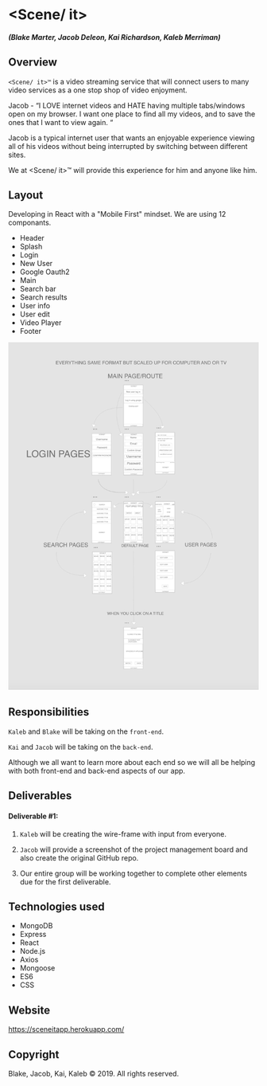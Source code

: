 # <Scene/ it>

##### (Blake Marter, Jacob Deleon, Kai Richardson, Kaleb Merriman)

## Overview

`<Scene/ it>™` is a video streaming service that will connect users to many video services as a one stop shop of video enjoyment. 

Jacob -
“I LOVE internet videos and HATE having multiple tabs/windows open on my browser. I want one place to find all my videos, and to save the ones that I want to view again. “

Jacob is a typical internet user that wants an enjoyable experience viewing all of his videos without being interrupted by switching between different sites.

We at <Scene/ it>™ will provide this experience for him and anyone like him. 


## Layout

Developing in React with a "Mobile First" mindset. We are using 12 componants. 

* Header
* Splash
* Login
* New User
* Google Oauth2
* Main
* Search bar
* Search results
* User info
* User edit
* Video Player
* Footer

![Wireframe Layout](./deliverables/deliverable_1/wireframe/sceneItWireFrame.png)

## Responsibilities

`Kaleb` and `Blake` will be taking on the `front-end`.

`Kai` and `Jacob` will be taking on the `back-end`.

Although we all want to learn more about each end so we will all be helping with both front-end and back-end aspects of our app.

## Deliverables

#### Deliverable #1: 

1. `Kaleb` will be creating the wire-frame with input from everyone.

2. `Jacob` will provide a screenshot of the project management board and also create the original GitHub repo.

3. Our entire group will be working together to complete other elements due for the first deliverable.

## Technologies used

* MongoDB
* Express
* React
* Node.js
* Axios
* Mongoose
* ES6
* CSS

## Website

https://sceneitapp.herokuapp.com/

## Copyright

Blake, Jacob, Kai, Kaleb © 2019.  All rights reserved.
